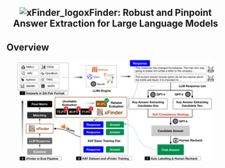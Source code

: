 <div align="center"><h2>
<img src="./assets/xfinder_logo.png" alt="xFinder_logo" width=23px>xFinder: Robust and Pinpoint Answer Extraction for Large Language Models</h2></div>


## Overview
<div align="center">
    <img src="./assets/framework.jpg" alt="xFinder" width="90%">
</div>